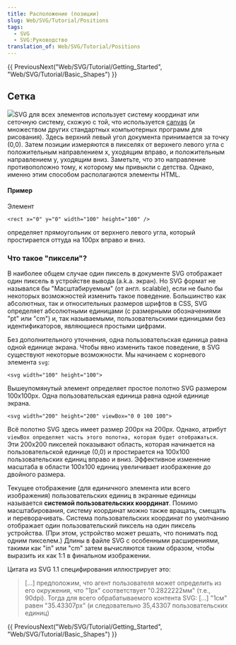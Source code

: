 ```yaml
---
title: Расположение (позиции)
slug: Web/SVG/Tutorial/Positions
tags:
  - SVG
  - SVG:Руководство
translation_of: Web/SVG/Tutorial/Positions
---
```


{{ PreviousNext("Web/SVG/Tutorial/Getting_Started", "Web/SVG/Tutorial/Basic_Shapes") }}

## Сетка

![](/@api/deki/files/78/=Canvas_default_grid.png)SVG для всех элементов использует систему координат или сеточную систему, схожую с той, что используется [canvas](/en/HTML/Canvas) (и множеством других стандартных компьютерных программ для рисования). Здесь верхний левый угол документа принимается за точку (0,0). Затем позиции измеряются в пикселях от верхнего левого угла с положительным направлением x, уходящим вправо, и положительным направлением y, уходящим вниз. Заметьте, что это направление противоположно тому, к которому мы привыкли с детства. Однако, именно этим способом располагаются элементы HTML.

#### Пример

Элемент

```
<rect x="0" y="0" width="100" height="100" />
```

определяет прямоугольник от верхнего левого угла, который простирается оттуда на 100px вправо и вниз.

### Что такое "пиксели"?

В наиболее общем случае один пиксель в документе SVG отображает один пиксель в устройстве вывода (a.k.a. экран). Но SVG формат не назывался бы "Масштабируемым" (от англ. scalable), если не было бы некоторых возможностей изменить такое поведение. Большинство как абсолютных, так и относительных размеров шрифтов в CSS, SVG определяет абсолютными единицами (с размерными обозначениями "pt" или "cm") и, так называемыми, пользовательскими единицами без идентификаторов, являющиеся простыми цифрами.

Без дополнительного уточнения, одна пользовательская единица равна одной единице экрана. Чтобы явно изменить такое поведение, в SVG существуют некоторые возможности. Мы начинаем с корневого элемента `svg`:

```
<svg width="100" height="100">
```

Вышеупомянутый элемент определяет простое полотно SVG размером 100x100px. Одна пользовательская единица равна одной единице экрана.

```
<svg width="200" height="200" viewBox="0 0 100 100">
```

Всё полотно SVG здесь имеет размер 200px на 200px. Однако, атрибут `viewBox определяет часть этого полотна, которая будет отображаться`. Эти 200x200 пикселей показывают область, которая начинается на пользовательской единице (0,0) и простирается на 100x100 пользовательских единиц вправо и вниз. Эффективное изменение масштаба в области 100x100 единиц увеличивает изображение до двойного размера.

Текущее отображение (для единичного элемента или всего изображения) пользовательских единиц в экранные единицы называется **системой пользовательских координат**. Помимо масштабирования, систему координат можно также вращать, смещать и переворачивать. Система пользовательских координат по умолчанию отображает один пользовательский пиксель на один пиксель устройства. (При этом, устройство может решать, что понимать под одним пикселем.) Длины в файле SVG с особенными расширениями, такими как "in" или "cm" затем вычисляются таким образом, чтобы выразить их как 1:1 в финальном изображении.

Цитата из SVG 1.1 специфирования иллюстрирует это:

> \[...] предположим, что агент пользователя может определить из его окружения, что "1px" соответствует "0.2822222мм" (т.е., 90dpi). Тогда для всего обрабатываемого контента SVG: \[...] "1см" равен "35.43307px" (и следовательно 35,43307 пользовательских единиц)

{{ PreviousNext("Web/SVG/Tutorial/Getting_Started", "Web/SVG/Tutorial/Basic_Shapes") }}
